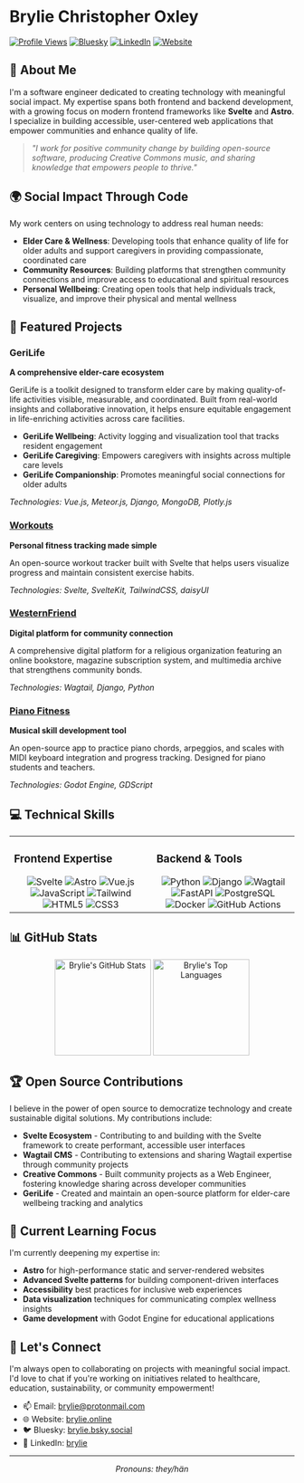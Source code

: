 # Brylie Christopher Oxley

[![Profile Views](https://komarev.com/ghpvc/?username=brylie&color=0e75b6&style=flat)](https://github.com/brylie)
[![Bluesky](https://img.shields.io/badge/Bluesky-brylie.bsky.social-blue)](https://bsky.app/profile/brylie.bsky.social)
[![LinkedIn](https://img.shields.io/badge/LinkedIn-%230077B5.svg?logo=linkedin&logoColor=white)](https://www.linkedin.com/in/brylie)
[![Website](https://img.shields.io/badge/Website-brylie.online-teal)](https://brylie.online)

## 👋 About Me

I'm a software engineer dedicated to creating technology with meaningful social impact. My expertise spans both frontend and backend development, with a growing focus on modern frontend frameworks like **Svelte** and **Astro**. I specialize in building accessible, user-centered web applications that empower communities and enhance quality of life.

> *"I work for positive community change by building open-source software, producing Creative Commons music, and sharing knowledge that empowers people to thrive."*

## 🌍 Social Impact Through Code

My work centers on using technology to address real human needs:

- **Elder Care & Wellness**: Developing tools that enhance quality of life for older adults and support caregivers in providing compassionate, coordinated care
- **Community Resources**: Building platforms that strengthen community connections and improve access to educational and spiritual resources
- **Personal Wellbeing**: Creating open tools that help individuals track, visualize, and improve their physical and mental wellness

## 🔭 Featured Projects

### GeriLife
**A comprehensive elder-care ecosystem**

GeriLife is a toolkit designed to transform elder care by making quality-of-life activities visible, measurable, and coordinated. Built from real-world insights and collaborative innovation, it helps ensure equitable engagement in life-enriching activities across care facilities.

- **GeriLife Wellbeing**: Activity logging and visualization tool that tracks resident engagement
- **GeriLife Caregiving**: Empowers caregivers with insights across multiple care levels
- **GeriLife Companionship**: Promotes meaningful social connections for older adults

*Technologies: Vue.js, Meteor.js, Django, MongoDB, Plotly.js*

### [Workouts](https://brylie.github.io/workouts/)
**Personal fitness tracking made simple**

An open-source workout tracker built with Svelte that helps users visualize progress and maintain consistent exercise habits.

*Technologies: Svelte, SvelteKit, TailwindCSS, daisyUI*

### [WesternFriend](https://github.com/WesternFriend)
**Digital platform for community connection**

A comprehensive digital platform for a religious organization featuring an online bookstore, magazine subscription system, and multimedia archive that strengthens community bonds.

*Technologies: Wagtail, Django, Python*

### [Piano Fitness](https://github.com/brylie/piano-fitness)
**Musical skill development tool**

An open-source app to practice piano chords, arpeggios, and scales with MIDI keyboard integration and progress tracking. Designed for piano students and teachers.

*Technologies: Godot Engine, GDScript*

## 💻 Technical Skills

<table>
  <tr>
    <td valign="top" width="50%">
      <h3>Frontend Expertise</h3>
      <div align="center">  
        <img src="https://img.shields.io/badge/Svelte-FF3E00?style=for-the-badge&logo=svelte&logoColor=white" alt="Svelte" />
        <img src="https://img.shields.io/badge/Astro-FF5D01?style=for-the-badge&logo=astro&logoColor=white" alt="Astro" />
        <img src="https://img.shields.io/badge/Vue.js-4FC08D?style=for-the-badge&logo=vue.js&logoColor=white" alt="Vue.js" />
        <img src="https://img.shields.io/badge/JavaScript-F7DF1E?style=for-the-badge&logo=javascript&logoColor=black" alt="JavaScript" />
        <img src="https://img.shields.io/badge/Tailwind_CSS-38B2AC?style=for-the-badge&logo=tailwind-css&logoColor=white" alt="Tailwind" />
        <img src="https://img.shields.io/badge/HTML5-E34F26?style=for-the-badge&logo=html5&logoColor=white" alt="HTML5" />
        <img src="https://img.shields.io/badge/CSS3-1572B6?style=for-the-badge&logo=css3&logoColor=white" alt="CSS3" />
      </div>
    </td>
    <td valign="top" width="50%">
      <h3>Backend & Tools</h3>
      <div align="center">  
        <img src="https://img.shields.io/badge/Python-3776AB?style=for-the-badge&logo=python&logoColor=white" alt="Python" />
        <img src="https://img.shields.io/badge/Django-092E20?style=for-the-badge&logo=django&logoColor=white" alt="Django" />
        <img src="https://img.shields.io/badge/Wagtail-43B1B0?style=for-the-badge&logo=wagtail&logoColor=white" alt="Wagtail" />
        <img src="https://img.shields.io/badge/FastAPI-009688?style=for-the-badge&logo=fastapi&logoColor=white" alt="FastAPI" />
        <img src="https://img.shields.io/badge/PostgreSQL-316192?style=for-the-badge&logo=postgresql&logoColor=white" alt="PostgreSQL" />
        <img src="https://img.shields.io/badge/Docker-2496ED?style=for-the-badge&logo=docker&logoColor=white" alt="Docker" />
        <img src="https://img.shields.io/badge/GitHub_Actions-2088FF?style=for-the-badge&logo=github-actions&logoColor=white" alt="GitHub Actions" />
      </div>
    </td>
  </tr>
</table>

## 📊 GitHub Stats

<div align="center">
  <img src="https://github-readme-stats.vercel.app/api?username=brylie&show_icons=true&count_private=true&hide_border=true&theme=react" alt="Brylie's GitHub Stats" height="170" />
  <img src="https://github-readme-stats.vercel.app/api/top-langs/?username=brylie&hide=php&layout=compact&hide_border=true&theme=react" alt="Brylie's Top Languages" height="170" />
</div>

## 🏆 Open Source Contributions

I believe in the power of open source to democratize technology and create sustainable digital solutions. My contributions include:

- **Svelte Ecosystem** - Contributing to and building with the Svelte framework to create performant, accessible user interfaces
- **Wagtail CMS** - Contributing to extensions and sharing Wagtail expertise through community projects
- **Creative Commons** - Built community projects as a Web Engineer, fostering knowledge sharing across developer communities
- **GeriLife** - Created and maintain an open-source platform for elder-care wellbeing tracking and analytics

## 🌱 Current Learning Focus

I'm currently deepening my expertise in:

- **Astro** for high-performance static and server-rendered websites
- **Advanced Svelte patterns** for building component-driven interfaces
- **Accessibility** best practices for inclusive web experiences
- **Data visualization** techniques for communicating complex wellness insights
- **Game development** with Godot Engine for educational applications

## 💬 Let's Connect

I'm always open to collaborating on projects with meaningful social impact. I'd love to chat if you're working on initiatives related to healthcare, education, sustainability, or community empowerment!

- 📫 Email: brylie@protonmail.com
- 🌐 Website: [brylie.online](https://brylie.online)
- 🐦 Bluesky: [brylie.bsky.social](https://bsky.app/profile/brylie.bsky.social)
- 👔 LinkedIn: [brylie](https://www.linkedin.com/in/brylie)

---

<div align="center">
  <i>Pronouns: they/hän</i>
</div>
